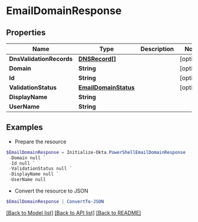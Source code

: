 # EmailDomainResponse
## Properties

Name | Type | Description | Notes
------------ | ------------- | ------------- | -------------
**DnsValidationRecords** | [**DNSRecord[]**](DNSRecord.md) |  | [optional] 
**Domain** | **String** |  | [optional] 
**Id** | **String** |  | [optional] 
**ValidationStatus** | [**EmailDomainStatus**](EmailDomainStatus.md) |  | [optional] 
**DisplayName** | **String** |  | 
**UserName** | **String** |  | 

## Examples

- Prepare the resource
```powershell
$EmailDomainResponse = Initialize-Okta.PowerShellEmailDomainResponse  -DnsValidationRecords null `
 -Domain null `
 -Id null `
 -ValidationStatus null `
 -DisplayName null `
 -UserName null
```

- Convert the resource to JSON
```powershell
$EmailDomainResponse | ConvertTo-JSON
```

[[Back to Model list]](../README.md#documentation-for-models) [[Back to API list]](../README.md#documentation-for-api-endpoints) [[Back to README]](../README.md)


